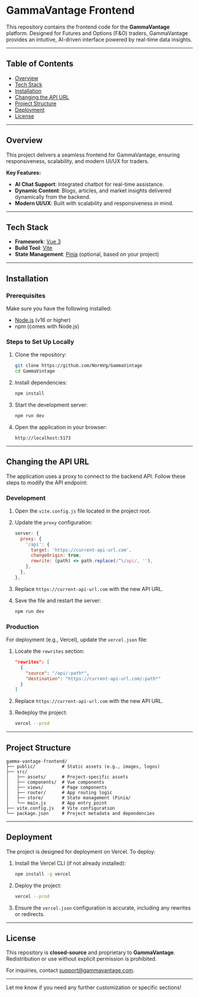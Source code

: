 # **GammaVantage Frontend**

This repository contains the frontend code for the **GammaVantage** platform. Designed for Futures and Options (F&O) traders, GammaVantage provides an intuitive, AI-driven interface powered by real-time data insights.

---

## **Table of Contents**

- [Overview](#overview)
- [Tech Stack](#tech-stack)
- [Installation](#installation)
- [Changing the API URL](#changing-the-api-url)
- [Project Structure](#project-structure)
- [Deployment](#deployment)
- [License](#license)

---

## **Overview**

This project delivers a seamless frontend for GammaVantage, ensuring responsiveness, scalability, and modern UI/UX for traders.

**Key Features:**

- **AI Chat Support**: Integrated chatbot for real-time assistance.
- **Dynamic Content**: Blogs, articles, and market insights delivered dynamically from the backend.
- **Modern UI/UX**: Built with scalability and responsiveness in mind.

---

## **Tech Stack**

- **Framework**: [Vue 3](https://vuejs.org/)
- **Build Tool**: [Vite](https://vitejs.dev/)
- **State Management**: [Pinia](https://pinia.vuejs.org/) (optional, based on your project)

---

## **Installation**

### **Prerequisites**

Make sure you have the following installed:

- [Node.js](https://nodejs.org/) (v16 or higher)
- npm (comes with Node.js)

### **Steps to Set Up Locally**

1. Clone the repository:

   ```bash
   git clone https://github.com/NormVg/GammaVintage
   cd GammaVintage
   ```

2. Install dependencies:

   ```bash
   npm install
   ```

3. Start the development server:

   ```bash
   npm run dev
   ```

4. Open the application in your browser:
   ```
   http://localhost:5173
   ```

---

## **Changing the API URL**

The application uses a proxy to connect to the backend API. Follow these steps to modify the API endpoint:

### **Development**

1. Open the `vite.config.js` file located in the project root.

2. Update the `proxy` configuration:

   ```javascript
   server: {
     proxy: {
       '/api': {
         target: 'https://current-api-url.com',
         changeOrigin: true,
         rewrite: (path) => path.replace(/^\/api/, ''),
       },
     },
   },
   ```

3. Replace `https://current-api-url.com` with the new API URL.

4. Save the file and restart the server:
   ```bash
   npm run dev
   ```

### **Production**

For deployment (e.g., Vercel), update the `vercel.json` file:

1. Locate the `rewrites` section:

   ```json
   "rewrites": [
     {
       "source": "/api/:path*",
       "destination": "https://current-api-url.com/:path*"
     }
   ]
   ```

2. Replace `https://current-api-url.com` with the new API URL.

3. Redeploy the project:
   ```bash
   vercel --prod
   ```

---

## **Project Structure**

```plaintext
gamma-vantage-frontend/
├── public/          # Static assets (e.g., images, logos)
├── src/
│   ├── assets/      # Project-specific assets
│   ├── components/  # Vue components
│   ├── views/       # Page components
│   ├── router/      # App routing logic
│   ├── store/       # State management (Pinia/
│   └── main.js      # App entry point
├── vite.config.js   # Vite configuration
└── package.json     # Project metadata and dependencies
```

---

## **Deployment**

The project is designed for deployment on Vercel. To deploy:

1. Install the Vercel CLI (if not already installed):

   ```bash
   npm install -g vercel
   ```

2. Deploy the project:

   ```bash
   vercel --prod
   ```

3. Ensure the `vercel.json` configuration is accurate, including any rewrites or redirects.

---

## **License**

This repository is **closed-source** and proprietary to **GammaVantage**. Redistribution or use without explicit permission is prohibited.

For inquiries, contact [support@gammavantage.com](mailto:support@gammavantage.com).

---

Let me know if you need any further customization or specific sections!
